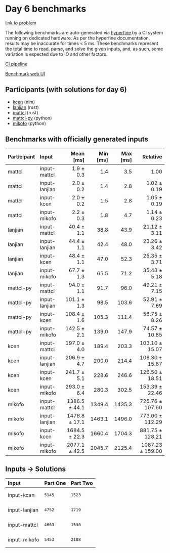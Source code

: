# Day 6 benchmarks

[link to problem](https://adventofcode.com/2024/day/6)

The following benchmarks are auto-generated via
[hyperfine](https://github.com/sharkdp/hyperfine) by a CI system running on
dedicated hardware. As per the hyperfine documentation, results may be
inaccurate for times < 5 ms. These benchmarks represent the total time to read,
parse, and solve the given inputs, and, as such, some variation is expected due
to IO and other factors.

[CI pipeline](http://ci.papercode.net:8080/teams/main/pipelines/aoc2024)

[Benchmark web UI](https://aoc.ancalagon.black)


## Participants (with solutions for day 6)

- [kcen](https://github.com/kcen/aoc2024) (nim)
- [lanjian](https://github.com/lanjian/aoc-2024) (rust)
- [mattcl](https://github.com/mattcl/aoc2024) (rust)
- [mattcl-py](https://github.com/mattcl/aoc2024-py) (python)
- [mikofo](https://github.com/mikofo/aoc2024) (python)


## Benchmarks with officially generated inputs

| Participant | Input | Mean [ms] | Min [ms] | Max [ms] | Relative |
|:---|:---|---:|---:|---:|---:|
| mattcl | input-mattcl | 1.9 ± 0.3 | 1.4 | 3.5 | 1.00 |
| mattcl | input-lanjian | 2.0 ± 0.2 | 1.4 | 2.8 | 1.02 ± 0.19 |
| mattcl | input-kcen | 2.0 ± 0.2 | 1.5 | 2.8 | 1.05 ± 0.19 |
| mattcl | input-mikofo | 2.2 ± 0.3 | 1.8 | 4.7 | 1.14 ± 0.23 |
| lanjian | input-mattcl | 40.4 ± 1.1 | 38.8 | 43.9 | 21.12 ± 3.11 |
| lanjian | input-lanjian | 44.4 ± 1.1 | 42.4 | 48.0 | 23.26 ± 3.42 |
| lanjian | input-kcen | 48.4 ± 1.1 | 47.0 | 52.3 | 25.35 ± 3.71 |
| lanjian | input-mikofo | 67.7 ± 1.3 | 65.5 | 71.2 | 35.43 ± 5.18 |
| mattcl-py | input-mattcl | 94.0 ± 1.1 | 91.7 | 96.0 | 49.21 ± 7.15 |
| mattcl-py | input-lanjian | 101.1 ± 1.3 | 98.5 | 103.6 | 52.91 ± 7.69 |
| mattcl-py | input-kcen | 108.4 ± 1.6 | 105.3 | 111.4 | 56.75 ± 8.26 |
| mattcl-py | input-mikofo | 142.5 ± 2.1 | 139.0 | 147.9 | 74.57 ± 10.85 |
| kcen | input-mattcl | 197.0 ± 4.0 | 189.4 | 203.3 | 103.10 ± 15.07 |
| kcen | input-lanjian | 206.9 ± 4.7 | 200.0 | 214.4 | 108.30 ± 15.87 |
| kcen | input-kcen | 241.7 ± 5.1 | 228.6 | 246.6 | 126.50 ± 18.51 |
| kcen | input-mikofo | 293.0 ± 6.4 | 280.3 | 302.5 | 153.39 ± 22.46 |
| mikofo | input-mattcl | 1386.5 ± 44.1 | 1349.4 | 1435.3 | 725.76 ± 107.60 |
| mikofo | input-lanjian | 1476.8 ± 17.1 | 1463.1 | 1496.0 | 773.00 ± 112.29 |
| mikofo | input-kcen | 1684.5 ± 22.3 | 1660.4 | 1704.3 | 881.75 ± 128.21 |
| mikofo | input-mikofo | 2077.1 ± 42.5 | 2045.7 | 2125.4 | 1087.23 ± 159.00 |


## Inputs -> Solutions

| Input | Part One | Part Two |
|:---|:---|:---|
|input-kcen|<pre>5145</pre>|<pre>1523</pre>|
|input-lanjian|<pre>4752</pre>|<pre>1719</pre>|
|input-mattcl|<pre>4663</pre>|<pre>1530</pre>|
|input-mikofo|<pre>5453</pre>|<pre>2188</pre>|